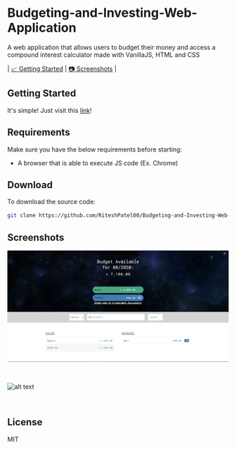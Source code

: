 # Budgeting-and-Investing-Web-Application
A web application that allows users to budget their money and access a compound interest calculator
made with VanillaJS, HTML and CSS


| [:chart_with_upwards_trend: Getting Started](#getting-started) | [:camera: Screenshots](#screenshots) |



## Getting Started

It's simple! Just visit this [link](https://riteshpatel00.github.io/Budgeting-and-Investing-Web-Application/)!


## Requirements

Make sure you have the below requirements before starting:

- A browser that is able to execute JS code (Ex. Chrome)

## Download

To download the source code:

```bash
git clone https://github.com/RiteshPatel00/Budgeting-and-Investing-Web-Application.git
```


## Screenshots
![alt text](https://github.com/RiteshPatel00/Budgeting-and-Investing-Web-Application/blob/master/ScreenShots/Budget.png?raw=true)

<br>

![alt text](https://github.com/RiteshPatel00/Budgeting-and-Investing-Web-Application/blob/master/Investment.png?raw=true)

<br>



## License

MIT 
